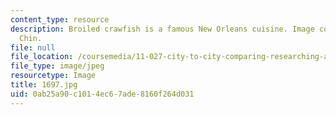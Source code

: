 ```yaml
---
content_type: resource
description: Broiled crawfish is a famous New Orleans cuisine. Image courtesy of William
  Chin.
file: null
file_location: /coursemedia/11-027-city-to-city-comparing-researching-and-writing-about-cities-new-orleans-spring-2011/0ab25a90c1014ec67ade8160f264d031_1697.jpg
file_type: image/jpeg
resourcetype: Image
title: 1697.jpg
uid: 0ab25a90-c101-4ec6-7ade-8160f264d031
---
```

